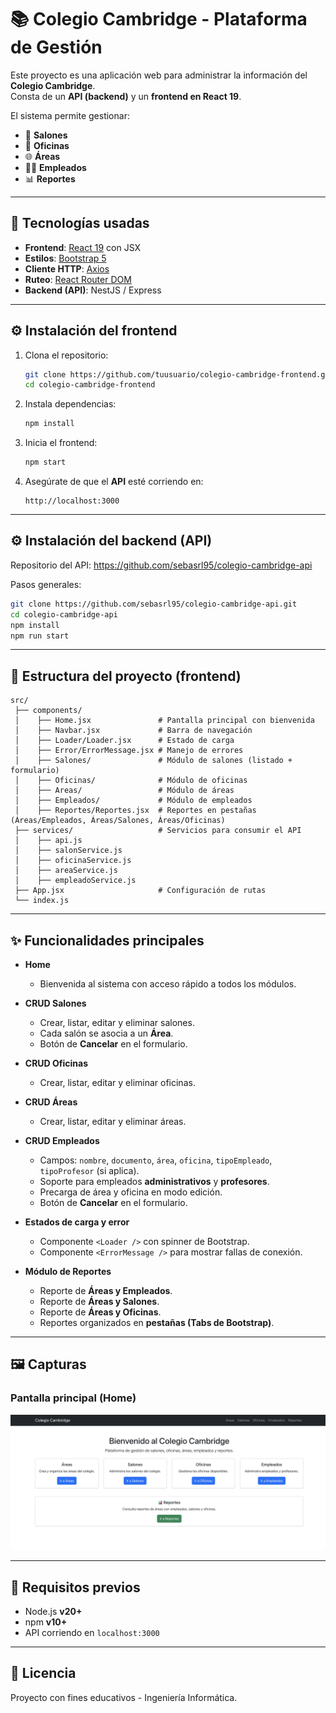 # 📚 Colegio Cambridge - Plataforma de Gestión

Este proyecto es una aplicación web para administrar la información del **Colegio Cambridge**.  
Consta de un **API (backend)** y un **frontend en React 19**.  

El sistema permite gestionar:
- 🏫 **Salones**
- 🏢 **Oficinas**
- 🌐 **Áreas**
- 👩‍🏫 **Empleados**
- 📊 **Reportes**

---

## 🚀 Tecnologías usadas

- **Frontend**: [React 19](https://react.dev/) con JSX  
- **Estilos**: [Bootstrap 5](https://getbootstrap.com/)  
- **Cliente HTTP**: [Axios](https://axios-http.com/)  
- **Ruteo**: [React Router DOM](https://reactrouter.com/)  
- **Backend (API)**: NestJS / Express  

---

## ⚙️ Instalación del frontend

1. Clona el repositorio:
   ```bash
   git clone https://github.com/tuusuario/colegio-cambridge-frontend.git
   cd colegio-cambridge-frontend
   ```

2. Instala dependencias:
   ```bash
   npm install
   ```

3. Inicia el frontend:
   ```bash
   npm start
   ```

4. Asegúrate de que el **API** esté corriendo en:
   ```
   http://localhost:3000
   ```

---

## ⚙️ Instalación del backend (API)

Repositorio del API: https://github.com/sebasrl95/colegio-cambridge-api

Pasos generales:
```bash
git clone https://github.com/sebasrl95/colegio-cambridge-api.git
cd colegio-cambridge-api
npm install
npm run start
```

---

## 📂 Estructura del proyecto (frontend)

```
src/
 ├── components/
 │    ├── Home.jsx               # Pantalla principal con bienvenida
 │    ├── Navbar.jsx             # Barra de navegación
 │    ├── Loader/Loader.jsx      # Estado de carga
 │    ├── Error/ErrorMessage.jsx # Manejo de errores
 │    ├── Salones/               # Módulo de salones (listado + formulario)
 │    ├── Oficinas/              # Módulo de oficinas
 │    ├── Areas/                 # Módulo de áreas
 │    ├── Empleados/             # Módulo de empleados
 │    ├── Reportes/Reportes.jsx  # Reportes en pestañas (Áreas/Empleados, Áreas/Salones, Áreas/Oficinas)
 ├── services/                   # Servicios para consumir el API
 │    ├── api.js
 │    ├── salonService.js
 │    ├── oficinaService.js
 │    ├── areaService.js
 │    ├── empleadoService.js
 ├── App.jsx                     # Configuración de rutas
 └── index.js
```

---

## ✨ Funcionalidades principales

- **Home**
  - Bienvenida al sistema con acceso rápido a todos los módulos.

- **CRUD Salones**
  - Crear, listar, editar y eliminar salones.
  - Cada salón se asocia a un **Área**.
  - Botón de **Cancelar** en el formulario.

- **CRUD Oficinas**
  - Crear, listar, editar y eliminar oficinas.

- **CRUD Áreas**
  - Crear, listar, editar y eliminar áreas.

- **CRUD Empleados**
  - Campos: `nombre`, `documento`, `área`, `oficina`, `tipoEmpleado`, `tipoProfesor` (si aplica).
  - Soporte para empleados **administrativos** y **profesores**.
  - Precarga de área y oficina en modo edición.
  - Botón de **Cancelar** en el formulario.

- **Estados de carga y error**
  - Componente `<Loader />` con spinner de Bootstrap.
  - Componente `<ErrorMessage />` para mostrar fallas de conexión.

- **Módulo de Reportes**
  - Reporte de **Áreas y Empleados**.
  - Reporte de **Áreas y Salones**.
  - Reporte de **Áreas y Oficinas**.
  - Reportes organizados en **pestañas (Tabs de Bootstrap)**.

---

## 🖼️ Capturas

### Pantalla principal (Home)
![Pantalla de inicio](./public/assets/images/colegio-cambridge-home.png)

---

## 📌 Requisitos previos

- Node.js **v20+**
- npm **v10+**
- API corriendo en `localhost:3000`

---

## 📜 Licencia

Proyecto con fines educativos - Ingeniería Informática.
